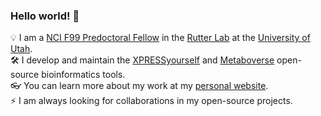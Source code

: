 ### Hello world! 👋

💡  I am a [NCI F99 Predoctoral Fellow](https://github.com/j-berg/NCI_F99_application/blob/main/Berg-Jordan_NCI-F99_2019-application_Redacted.pdf) in the [Rutter Lab](https://rutter.biochem.utah.edu/) at the [University of Utah](https://www.utah.edu/).    
🛠 I develop and maintain the [XPRESSyourself](https://github.com/XPRESSyourself/XPRESSpipe) and [Metaboverse](https://github.com/Metaboverse/Metaboverse) open-source bioinformatics tools.    
👓 You can learn more about my work at my [personal website](https://j-berg.github.io/).    
⚡ I am always looking for collaborations in my open-source projects.

